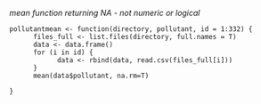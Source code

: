 *mean function returning NA - not numeric or logical*

```
pollutantmean <- function(directory, pollutant, id = 1:332) {
      files_full <- list.files(directory, full.names = T)
      data <- data.frame()
      for (i in id) {
            data <- rbind(data, read.csv(files_full[i]))
      }
      mean(data$pollutant, na.rm=T)
      
}
```



